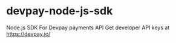# devpay-node-js-sdk
Node.js SDK For Devpay payments API Get developer API keys at https://devpay.io/
